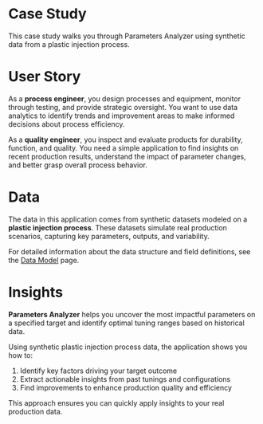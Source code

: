 # Case Study

This case study walks you through Parameters Analyzer using synthetic data from a plastic injection process.

# User Story

As a **process engineer**, you design processes and equipment, monitor through testing, and provide strategic oversight. You want to use data analytics to identify trends and improvement areas to make informed decisions about process efficiency.

As a **quality engineer**, you inspect and evaluate products for durability, function, and quality. You need a simple application to find insights on recent production results, understand the impact of parameter changes, and better grasp overall process behavior.

# Data

The data in this application comes from synthetic datasets modeled on a **plastic injection process**. These datasets simulate real production scenarios, capturing key parameters, outputs, and variability.

For detailed information about the data structure and field definitions, see the [Data Model](article:1) page.

# Insights

**Parameters Analyzer** helps you uncover the most impactful parameters on a specified target and identify optimal tuning ranges based on historical data.

Using synthetic plastic injection process data, the application shows you how to:

1. Identify key factors driving your target outcome
2. Extract actionable insights from past tunings and configurations
3. Find improvements to enhance production quality and efficiency

This approach ensures you can quickly apply insights to your real production data.